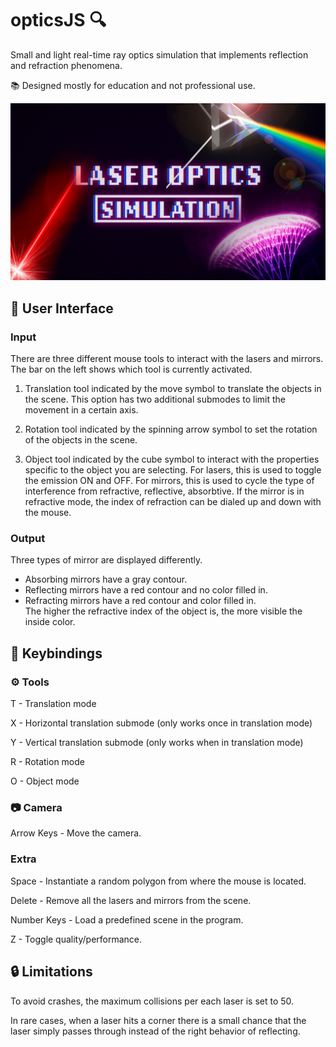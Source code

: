 # opticsJS :mag:
Small and light real-time ray optics simulation that implements reflection and refraction phenomena.

:books: Designed mostly for education and not professional use.

![Wallpaper](home.png)

## :pinching_hand: User Interface

### Input
There are three different mouse tools to interact with the lasers and mirrors. The bar on the left shows which tool is currently activated.

1) Translation tool indicated by the move symbol to translate the objects in the scene.
This option has two additional submodes to limit the movement in a certain axis.

2) Rotation tool indicated by the spinning arrow symbol to set the rotation of the objects in the scene.

3) Object tool indicated by the cube symbol to interact with the properties specific to the object you are selecting.
For lasers, this is used to toggle the emission ON and OFF. 
For mirrors, this is used to cycle the type of interference from refractive, reflective, absorbtive.
If the mirror is in refractive mode, the index of refraction can be dialed up and down with the mouse.

### Output
Three types of mirror are displayed differently.
* Absorbing mirrors have a gray contour.
* Reflecting mirrors have a red contour and no color filled in.
* Refracting mirrors have a red contour and color filled in.  
The higher the refractive index of the object is, the more visible the inside color.

## :key: Keybindings

### :gear: Tools
T - Translation mode

X - Horizontal translation submode (only works once in translation mode)

Y - Vertical translation submode (only works when in translation mode)

R - Rotation mode

O - Object mode 

### :camera: Camera
Arrow Keys - Move the camera.

### Extra
Space - Instantiate a random polygon from where the mouse is located.

Delete - Remove all the lasers and mirrors from the scene.

Number Keys - Load a predefined scene in the program.

Z - Toggle quality/performance.

## :lock: Limitations
To avoid crashes, the maximum collisions per each laser is set to 50.

In rare cases, when a laser hits a corner there is a small chance that the laser simply passes through instead of the right behavior of reflecting.
